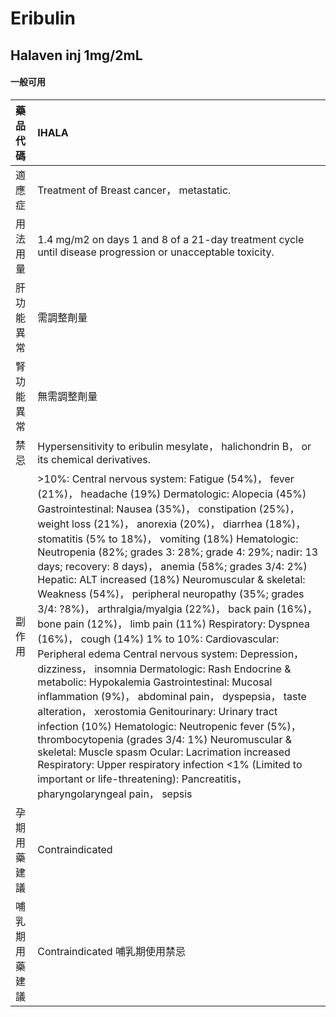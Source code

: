 # Eribulin

## Halaven inj 1mg/2mL

#### 一般可用

| 藥品代碼       | IHALA                                                                                                                                                                                                                                                                                                                                                                                                                                                                                                                                                                                                                                                                                                                                                                                                                                                                                                                                                                                                                                                                                                                                                                                                                                          |
|:---------------|:-----------------------------------------------------------------------------------------------------------------------------------------------------------------------------------------------------------------------------------------------------------------------------------------------------------------------------------------------------------------------------------------------------------------------------------------------------------------------------------------------------------------------------------------------------------------------------------------------------------------------------------------------------------------------------------------------------------------------------------------------------------------------------------------------------------------------------------------------------------------------------------------------------------------------------------------------------------------------------------------------------------------------------------------------------------------------------------------------------------------------------------------------------------------------------------------------------------------------------------------------|
| 適應症         | Treatment of Breast cancer， metastatic.                                                                                                                                                                                                                                                                                                                                                                                                                                                                                                                                                                                                                                                                                                                                                                                                                                                                                                                                                                                                                                                                                                                                                                                                       |
| 用法用量       | 1.4 mg/m2 on days 1 and 8 of a 21-day treatment cycle until disease progression or unacceptable toxicity.                                                                                                                                                                                                                                                                                                                                                                                                                                                                                                                                                                                                                                                                                                                                                                                                                                                                                                                                                                                                                                                                                                                                      |
| 肝功能異常     | 需調整劑量                                                                                                                                                                                                                                                                                                                                                                                                                                                                                                                                                                                                                                                                                                                                                                                                                                                                                                                                                                                                                                                                                                                                                                                                                                     |
| 腎功能異常     | 無需調整劑量                                                                                                                                                                                                                                                                                                                                                                                                                                                                                                                                                                                                                                                                                                                                                                                                                                                                                                                                                                                                                                                                                                                                                                                                                                   |
| 禁忌           | Hypersensitivity to eribulin mesylate， halichondrin B， or its chemical derivatives.                                                                                                                                                                                                                                                                                                                                                                                                                                                                                                                                                                                                                                                                                                                                                                                                                                                                                                                                                                                                                                                                                                                                                          |
| 副作用         | >10%: Central nervous system: Fatigue (54%)， fever (21%)， headache (19%) Dermatologic: Alopecia (45%) Gastrointestinal: Nausea (35%)， constipation (25%)， weight loss (21%)， anorexia (20%)， diarrhea (18%)， stomatitis (5% to 18%)， vomiting (18%) Hematologic: Neutropenia (82%; grades 3: 28%; grade 4: 29%; nadir: 13 days; recovery: 8 days)， anemia (58%; grades 3/4: 2%) Hepatic: ALT increased (18%) Neuromuscular & skeletal: Weakness (54%)， peripheral neuropathy (35%; grades 3/4: ?8%)， arthralgia/myalgia (22%)， back pain (16%)， bone pain (12%)， limb pain (11%) Respiratory: Dyspnea (16%)， cough (14%) 1% to 10%: Cardiovascular: Peripheral edema Central nervous system: Depression， dizziness， insomnia Dermatologic: Rash Endocrine & metabolic: Hypokalemia Gastrointestinal: Mucosal inflammation (9%)， abdominal pain， dyspepsia， taste alteration， xerostomia Genitourinary: Urinary tract infection (10%) Hematologic: Neutropenic fever (5%)， thrombocytopenia (grades 3/4: 1%) Neuromuscular & skeletal: Muscle spasm Ocular: Lacrimation increased Respiratory: Upper respiratory infection <1% (Limited to important or life-threatening): Pancreatitis， pharyngolaryngeal pain， sepsis |
| 孕期用藥建議   | Contraindicated                                                                                                                                                                                                                                                                                                                                                                                                                                                                                                                                                                                                                                                                                                                                                                                                                                                                                                                                                                                                                                                                                                                                                                                                                                |
| 哺乳期用藥建議 | Contraindicated 哺乳期使用禁忌                                                                                                                                                                                                                                                                                                                                                                                                                                                                                                                                                                                                                                                                                                                                                                                                                                                                                                                                                                                                                                                                                                                                                                                                                 |

